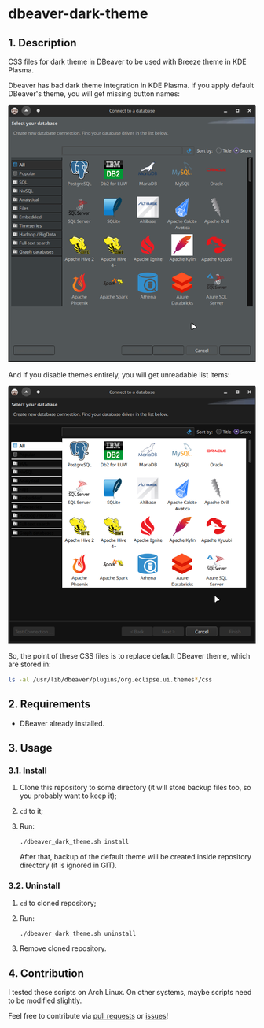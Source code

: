 # dbeaver-dark-theme

## 1. Description

CSS files for dark theme in DBeaver to be used with Breeze theme in KDE Plasma.

Dbeaver has bad dark theme integration in KDE Plasma. If you apply default DBeaver's theme, you will get missing button names:

![DBeaver theme default](./.readme_images/dbeaver_theme_default.png)

And if you disable themes entirely, you will get unreadable list items:

![DBeaver theme off](./.readme_images/dbeaver_theme_off.png)

So, the point of these CSS files is to replace default DBeaver theme, which are stored in:

```sh
ls -al /usr/lib/dbeaver/plugins/org.eclipse.ui.themes*/css
```

## 2. Requirements

- DBeaver already installed.

## 3. Usage

### 3.1. Install

1. Clone this repository to some directory (it will store backup files too, so you probably want to keep it);
2. `cd` to it;
3. Run:

    ```sh
    ./dbeaver_dark_theme.sh install
    ```

    After that, backup of the default theme will be created inside repository directory (it is ignored in GIT).

### 3.2. Uninstall

1. `cd` to cloned repository;
2. Run:

    ```sh
    ./dbeaver_dark_theme.sh uninstall
    ```

3. Remove cloned repository.

## 4. Contribution

I tested these scripts on Arch Linux. On other systems, maybe scripts need to be modified slightly.

Feel free to contribute via [pull requests](https://github.com/Nikolai2038/dbeaver-dark-theme/pulls) or [issues](https://github.com/Nikolai2038/dbeaver-dark-theme/issues)!
